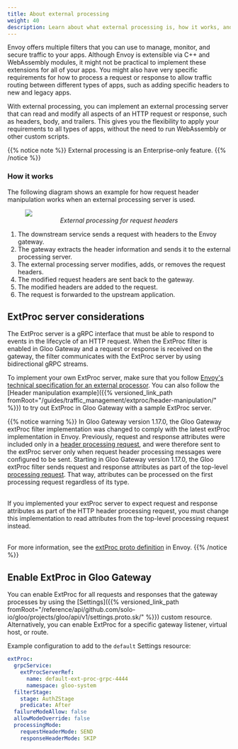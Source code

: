 ```yaml
---
title: About external processing
weight: 40
description: Learn about what external processing is, how it works, and how to enable it in Gloo Gateway. 
---
```


Envoy offers multiple filters that you can use to manage, monitor, and secure traffic to your apps. Although Envoy is extensible via C++ and WebAssembly modules, it might not be practical to implement these extensions for all of your apps. You might also have very specific requirements for how to process a request or response to allow traffic routing between different types of apps, such as adding specific headers to new and legacy apps. 

With external processing, you can implement an external processing server that can read and modify all aspects of an HTTP request or response, such as headers, body, and trailers. This gives you the flexibility to apply your requirements to all types of apps, without the need to run WebAssembly or other custom scripts. 

{{% notice note %}}
External processing is an Enterprise-only feature. 
{{% /notice %}}

### How it works

The following diagram shows an example for how request header manipulation works when an external processing server is used. 

<figure><img src="{{% versioned_link_path fromRoot="/img/extproc.svg" %}}">
<figcaption style="text-align:center;font-style:italic">External processing for request headers</figcaption></figure>

1. The downstream service sends a request with headers to the Envoy gateway. 
2. The gateway extracts the header information and sends it to the external processing server. 
3. The external processing server modifies, adds, or removes the request headers. 
4. The modified request headers are sent back to the gateway. 
5. The modified headers are added to the request.
6. The request is forwarded to the upstream application. 

## ExtProc server considerations

The ExtProc server is a gRPC interface that must be able to respond to events in the lifecycle of an HTTP request. When the ExtProc filter is enabled in Gloo Gateway and a request or response is received on the gateway, the filter communicates with the ExtProc server by using bidirectional gRPC streams.

To implement your own ExtProc server, make sure that you follow [Envoy's technical specification for an external processor](https://www.envoyproxy.io/docs/envoy/latest/api-v3/extensions/filters/http/ext_proc/v3/ext_proc.proto#extensions-filters-http-ext-proc-v3-externalprocessor). You can also follow the [Header manipulation example]({{% versioned_link_path fromRoot="/guides/traffic_management/extproc/header-manipulation/" %}}) to try out ExtProc in Gloo Gateway with a sample ExtProc server.

{{% notice warning %}}
In Gloo Gateway version 1.17.0, the Gloo Gateway extProc filter implementation was changed to comply with the latest extProc implementation in Envoy. Previously, request and response attributes were included only in a [header processing request](https://www.envoyproxy.io/docs/envoy/latest/api-v3/service/ext_proc/v3/external_processor.proto#service-ext-proc-v3-httpheaders), and were therefore sent to the extProc server only when request header processing messages were configured to be sent. Starting in Gloo Gateway version 1.17.0, the Gloo extProc filter sends request and response attributes as part of the top-level [processing request](https://www.envoyproxy.io/docs/envoy/latest/api-v3/service/ext_proc/v3/external_processor.proto#service-ext-proc-v3-processingrequest). That way, attributes can be processed on the first processing request regardless of its type.  </br></br>

If you implemented your extProc server to expect request and response attributes as part of the HTTP header processing request, you must change this implementation to read attributes from the top-level processing request instead. </br></br>

For more information, see the [extProc proto definition](https://github.com/envoyproxy/envoy/blob/main/api/envoy/service/ext_proc/v3/external_processor.proto) in Envoy. 
{{% /notice %}}

## Enable ExtProc in Gloo Gateway

You can enable ExtProc for all requests and responses that the gateway processes by using the [Settings]({{% versioned_link_path fromRoot="/reference/api/github.com/solo-io/gloo/projects/gloo/api/v1/settings.proto.sk/" %}}) custom resource. Alternatively, you can enable ExtProc for a specific gateway listener, virtual host, or route. 

Example configuration to add to the `default` Settings resource: 

```yaml
extProc: 
  grpcService: 
    extProcServerRef: 
      name: default-ext-proc-grpc-4444
      namespace: gloo-system
  filterStage: 
    stage: AuthZStage
    predicate: After
  failureModeAllow: false
  allowModeOverride: false
  processingMode: 
    requestHeaderMode: SEND
    responseHeaderMode: SKIP
```

